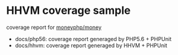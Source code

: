 # HHVM coverage sample

coverage report for [moneyphp/money](https://github.com/moneyphp/money)

* docs/php56: coverage report generaged by PHP5.6 + PHPUnit
* docs/hhvm: coverage report generaged by HHVM + PHPUnit
